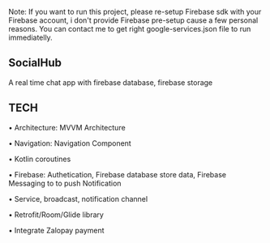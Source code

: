 Note: If you want to run this project, please re-setup Firebase sdk with your Firebase account, i don't provide Firebase pre-setup cause a few personal reasons. You can contact me to get right google-services.json file to run immediatelly.

SocialHub
-------------------------------------------------------
A real time chat app with firebase database, firebase storage

TECH
-------------------------------------------------------
• Architecture: MVVM Architecture

• Navigation: Navigation Component 

• Kotlin coroutines 

• Firebase: Authetication, Firebase database store data, Firebase Messaging to to push Notification
 
• Service, broadcast, notification channel

• Retrofit/Room/Glide library

• Integrate Zalopay payment












